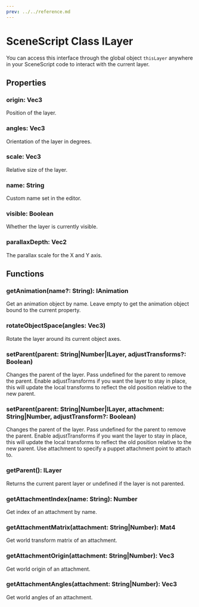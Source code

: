 ```yaml
---
prev: ../../reference.md
---
```


# SceneScript Class ILayer

You can access this interface through the global object `thisLayer` anywhere in your SceneScript code to interact with the current layer.

## Properties

### origin: Vec3

Position of the layer.

### angles: Vec3

Orientation of the layer in degrees.

### scale: Vec3

Relative size of the layer.

### name: String

Custom name set in the editor.

### visible: Boolean

Whether the layer is currently visible.

### parallaxDepth: Vec2

The parallax scale for the X and Y axis.

## Functions

### getAnimation(name?: String): IAnimation

Get an animation object by name. Leave empty to get the animation object bound to the current property.

### rotateObjectSpace(angles: Vec3)

Rotate the layer around its current object axes.

### setParent(parent: String|Number|ILayer, adjustTransforms?: Boolean)

Changes the parent of the layer. Pass undefined for the parent to remove the parent. Enable adjustTransforms if you want the layer to stay in place, this will update the local transforms to reflect the old position relative to the new parent.

### setParent(parent: String|Number|ILayer, attachment: String|Number, adjustTransform?: Boolean)

Changes the parent of the layer. Pass undefined for the parent to remove the parent. Enable adjustTransforms if you want the layer to stay in place, this will update the local transforms to reflect the old position relative to the new parent. Use attachment to specify a puppet attachment point to attach to.

### getParent(): ILayer

Returns the current parent layer or undefined if the layer is not parented.

### getAttachmentIndex(name: String): Number

Get index of an attachment by name.

### getAttachmentMatrix(attachment: String|Number): Mat4

Get world transform matrix of an attachment.

### getAttachmentOrigin(attachment: String|Number): Vec3

Get world origin of an attachment.

### getAttachmentAngles(attachment: String|Number): Vec3

Get world angles of an attachment.